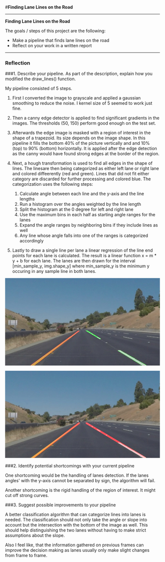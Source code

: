 #**Finding Lane Lines on the Road** 

---

**Finding Lane Lines on the Road**

The goals / steps of this project are the following:
* Make a pipeline that finds lane lines on the road
* Reflect on your work in a written report


[//]: # (Image References)

[image1]: ./examples/solidYellowCurve2_colored.jpg "Colored Lines"
[image2]: ./examples/solidYellowCurve2_lanes.jpg "Expanded lanes"

---

### Reflection

###1. Describe your pipeline. As part of the description, explain how you modified the draw_lines() function.

My pipeline consisted of 5 steps.

1. First I converted the image to grayscale and applied a gaussian smoothing to reduce the noise. I kernel size of 5 seemed to work just fine.
2. Then a canny edge detector is applied to find significant gradients in the images. The thresholds (50, 150) perform good enough on the test set.
3. Afterwards the edge image is masked with a region of interest in the shape of a trapezoid. Its size depends on the image shape. In this pipeline it fills the bottom 40% of the picture vertically and and 10% (top) to 90% (bottom) horizontally. It is applied after the edge detection as the canny would have found strong edges at the border of the region.
4. Next, a hough transformation is used to find all edges in the shape of lines. The linesare then being categorized as either left lane or right lane and colored diffeerently (red and green). Lines that did not fit either category are discarded for further processing and colored blue. The categorization uses the following steps:
	1. Calculate angle between each line and the y-axis and the line lengths
	2. Run a histogram over the angles weighted by the line length
	3. Split the histogram at the 0 degree for left and right lane
	4. Use the maximum bins in each half as starting angle ranges for the lanes
	5. Expand the angle ranges by neighboring bins if they include lines as well
	6. Any line whose angle falls into one of the ranges is categorized accordingly
	
5. Lastly to draw a single line per lane a linear regression of the line end points for each lane is calculated. The result is a linear function x = m * y + b for each lane. The lanes are then drawn for the interval [min_sample_y, img.shape_y] where min_sample_y is the minimum y occuring in any sample line in both lanes.


![alt text][image1]

![alt text][image2]

###2. Identify potential shortcomings with your current pipeline


One shortcoming would be the handling of lanes detection. If the lanes angles' with the y-axis cannot be separated by sign, the algorithm will fail.

Another shortcoming is the rigid handling of the region of interest. It might cut off strong curves.


###3. Suggest possible improvements to your pipeline

A better classification algorithm that can categorize lines into lanes is needed. The classification should not only take the angle or slope into account but the intersection with the bottom of the image as well. This should help distinguishing the two lanes without having to make strict assumptions about the slope.

Also I feel like, that the information gathered on previous frames can improve the decision making as lanes usually only make slight changes from frame to frame.